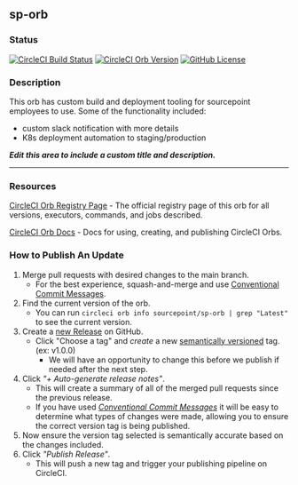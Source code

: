 ## sp-orb
### Status

[![CircleCI Build Status](https://circleci.com/gh/SourcePointUSA/sp-orb.svg?style=shield "CircleCI Build Status")](https://circleci.com/gh/SourcePointUSA/sp-orb) [![CircleCI Orb Version](https://badges.circleci.com/orbs/sourcepoint/sp-orb.svg)](https://circleci.com/orbs/registry/orb/sourcepoint/sp-orb) [![GitHub License](https://img.shields.io/badge/license-MIT-lightgrey.svg)](https://raw.githubusercontent.com/SourcePointUSA/sp-orb/master/LICENSE) 

### Description
This orb has custom build and deployment tooling for sourcepoint employees to use.
Some of the functionality included:
- custom slack notification with more details
- K8s deployment automation to staging/production

_**Edit this area to include a custom title and description.**_

---

### Resources

[CircleCI Orb Registry Page](https://circleci.com/orbs/registry/orb/sourcepoint/sp-orb) - The official registry page of this orb for all versions, executors, commands, and jobs described.

[CircleCI Orb Docs](https://circleci.com/docs/2.0/orb-intro/#section=configuration) - Docs for using, creating, and publishing CircleCI Orbs.


### How to Publish An Update
1. Merge pull requests with desired changes to the main branch.
    - For the best experience, squash-and-merge and use [Conventional Commit Messages](https://conventionalcommits.org/).
2. Find the current version of the orb.
    - You can run `circleci orb info sourcepoint/sp-orb | grep "Latest"` to see the current version.
3. Create a [new Release](https://github.com/SourcePointUSA/sp-orb/releases/new) on GitHub.
    - Click "Choose a tag" and _create_ a new [semantically versioned](http://semver.org/) tag. (ex: v1.0.0)
      - We will have an opportunity to change this before we publish if needed after the next step.
4.  Click _"+ Auto-generate release notes"_.
    - This will create a summary of all of the merged pull requests since the previous release.
    - If you have used _[Conventional Commit Messages](https://conventionalcommits.org/)_ it will be easy to determine what types of changes were made, allowing you to ensure the correct version tag is being published.
5. Now ensure the version tag selected is semantically accurate based on the changes included.
6. Click _"Publish Release"_.
    - This will push a new tag and trigger your publishing pipeline on CircleCI.